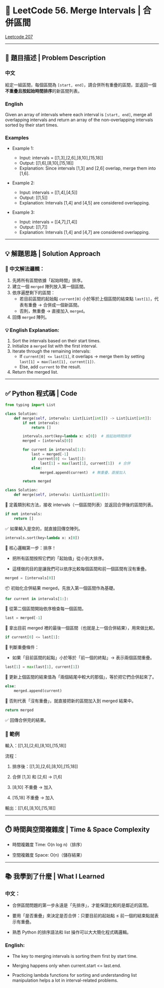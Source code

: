 # 🔢 LeetCode 56. Merge Intervals | 合併區間

[Leetcode 207](https://leetcode.com/problems/merge-intervals/)

---

## 📘 題目描述 | Problem Description
### 中文
給定一組區間，每個區間為 `[start, end]`，請合併所有重疊的區間，並返回一個**不重疊且按起始時間排序**的新區間列表。

### English
Given an array of intervals where each interval is `[start, end]`, merge all overlapping intervals and return an array of the non-overlapping intervals sorted by their start times.

### Examples

- Example 1:

    - Input: intervals = [[1,3],[2,6],[8,10],[15,18]]
    - Output: [[1,6],[8,10],[15,18]]
    - Explanation: Since intervals [1,3] and [2,6] overlap, merge them into [1,6].

- Example 2:

    - Input: intervals = [[1,4],[4,5]]
    - Output: [[1,5]]
    - Explanation: Intervals [1,4] and [4,5] are considered overlapping.

- Example 3:

    - Input: intervals = [[4,7],[1,4]]
    - Output: [[1,7]]
    - Explanation: Intervals [1,4] and [4,7] are considered overlapping.

---

## 💡 解題思路 | Solution Approach

### 🧠 中文解法邏輯：
1. 先將所有區間依據「起始時間」排序。
2. 建立一個 `merged` 陣列放入第一個區間。
3. 依序遍歷剩下的區間：
   - 若目前區間的起始點 `current[0]` 小於等於上個區間的結束點 `last[1]`，代表有重疊 → 合併成一個新區間。
   - 否則，無重疊 → 直接加入 `merged`。
4. 回傳 `merged` 陣列。

### 💡 English Explanation:
1. Sort the intervals based on their start times.
2. Initialize a `merged` list with the first interval.
3. Iterate through the remaining intervals:
   - If `current[0] <= last[1]`, it overlaps → merge them by setting `last[1] = max(last[1], current[1])`.
   - Else, add `current` to the result.
4. Return the merged list.

---

## ✅ Python 程式碼 | Code

```python
from typing import List

class Solution:
    def merge(self, intervals: List[List[int]]) -> List[List[int]]:
        if not intervals:
            return []

        intervals.sort(key=lambda x: x[0])  # 按起始時間排序
        merged = [intervals[0]]

        for current in intervals[1:]:
            last = merged[-1]
            if current[0] <= last[1]:
                last[1] = max(last[1], current[1])  # 合併
            else:
                merged.append(current)  # 無重疊，直接加入

        return merged
```
```python
class Solution:
    def merge(self, intervals: List[List[int]]):
```
🔹 定義類別和方法，接收 intervals（一個區間列表）並返回合併後的區間列表。
```python
if not intervals:
    return []
```
✅ 如果輸入是空的，就直接回傳空陣列。
```python
intervals.sort(key=lambda x: x[0])
```
🧠 核心邏輯第一步：排序！

- 把所有區間按照它們的「起始值」從小到大排序。

- 這樣做的目的是讓我們可以依序比較每個區間和前一個區間有沒有重疊。
```python
merged = [intervals[0]]
```
📦 初始化合併結果 merged，先放入第一個區間作為基礎。
```python
for current in intervals[1:]:
```
🔁 從第二個區間開始依序檢查每一個區間。
```python
last = merged[-1]
```
📌 拿出目前 merged 裡的最後一個區間（也就是上一個合併結果），用來做比較。
```python
if current[0] <= last[1]:
```
🧩 判斷重疊條件：

- 如果「目前區間的起點」小於等於「前一個的終點」→ 表示兩個區間重疊。
```python
last[1] = max(last[1], current[1])
```
🔁 更新上個區間的結束值為「兩個結尾中較大的那個」，等於把它們合併起來了。
```python
else:
    merged.append(current)
```
🧱 否則代表「沒有重疊」，就直接把新的區間加入到 merged 結果中。
```python
return merged
```
✅ 回傳合併完的結果。

### 🧪 範例

輸入：[[1,3],[2,6],[8,10],[15,18]]

流程：

1. 排序後：[[1,3],[2,6],[8,10],[15,18]]

2. 合併 [1,3] 和 [2,6] → [1,6]

3. [8,10] 不重疊 → 加入

4. [15,18] 不重疊 → 加入

輸出：[[1,6],[8,10],[15,18]]


---

## ⏱️ 時間與空間複雜度 | Time & Space Complexity

- 時間複雜度 Time: O(n log n)（排序）

- 空間複雜度 Space: O(n)（儲存結果）

---

## 📚 我學到了什麼 | What I Learned
### 中文：

- 合併區間問題的第一步永遠是「先排序」，才能保證比較的是鄰近的區間。

- 要用「是否重疊」來決定是否合併：只要目前的起始點 ≤ 前一個的結束點就表示有重疊。

- 熟悉 Python 的排序語法和 list 操作可以大大簡化程式碼邏輯。

### English:

- The key to merging intervals is sorting them first by start time.

- Merging happens only when current.start <= last.end.

- Practicing lambda functions for sorting and understanding list manipulation helps a lot in interval-related problems.